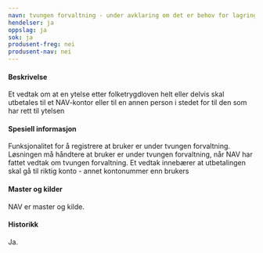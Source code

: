 ```yaml
---
navn: tvungen forvaltning - under avklaring om det er behov for lagring i PDL
hendelser: ja
oppslag: ja
sok: ja
produsent-freg: nei
produsent-nav: nei
---
```


#### Beskrivelse

Et vedtak om at en ytelse etter folketrygdloven helt eller delvis skal utbetales til et NAV-kontor eller til en annen person i stedet for
til den som har rett til ytelsen

#### Spesiell informasjon

Funksjonalitet for å registrere at bruker er under tvungen forvaltning. Løsningen må håndtere at bruker er under tvungen forvaltning, når NAV har fattet vedtak om tvungen forvaltning. 
Et vedtak innebærer at utbetalingen skal gå til riktig konto - annet kontonummer enn brukers 

#### Master og kilder

NAV er master og kilde.

#### Historikk

Ja.
